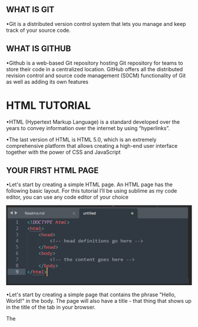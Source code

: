 

## WHAT IS GIT 

•Git is a distributed version control system that lets you manage and keep track of your source code.

## WHAT IS GITHUB

•Github is a web-based Git repository hosting Git repository for teams to store their code in a centralized location. GitHub offers all the distributed revision control and source code management (S0CM) functionality of Git as well as adding its own features


# HTML TUTORIAL

•HTML (Hypertext Markup Language) is a standard developed over the years to convey information over the internet by using “hyperlinks”.

•The last version of HTML is HTML 5.0, which is an extremely comprehensive platform that allows creating a high-end user interface together with the power of CSS and JavaScript

## YOUR FIRST HTML PAGE

•Let's start by creating a simple HTML page. An HTML page has the following basic layout. For this tutorial I’ll be using sublime as my code editor, you can use any code editor of your choice


![](Picture1.png)


•Let's start by creating a simple page that contains the phrase "Hello, World!" in the body. The page will also have a title - that thing that shows up in the title of the tab in your browser. 

The <title> element defines the title of the HTML page.

•The <!DOCTYPE html> tag defines the document type that the browser is going to render. This is used for legacy reasons. If you want to get to the latest version of HTML (HTML5) then it's recommended to use this tag.

•The <p> element defines a "paragraph", a block of text that has a small amount of spacing in between its top and bottom.

•Notice how the tags have a start tag and an end tag denoted with a slash (</p>). Everything in between is the content of the tag. The content of a tag can usually have additional HTML tags within them as shown below;

![](Picture2.png)

•Make sure to save your file as “index.html”. The "index.html" file is the default file that a web server will look for when accessing a website. After saving the file, you can double click it to open it with your browser. (Most preferably Chrome cause it supports all html commands).


•To those who are new to sublime and are finding it difficult to run their HTML file, see below simple steps.
  
I.Tools -> Build System -> New Build System...
II.Add the following Text for opening with Google Chrome
  
{      "cmd": ["open" "-a" "Google Chrome" "$file"]----for mac
  
{ "cmd": ["PATH_TO_YOUR_CHROME" "$file"] }-------for windows


![](Picture3.png)


then proceed to save your file as “Chrome.sublime-build”

IV.When you go back to Tools -> Build System , you’ll see chrome has been added as an option as shown below.

![]Picture4.png)

•To run your code, open the HTML file then right click and choose run in browser option and you will be directed to chrome as your default browser.

•You can add any paragraph of your choice and mine looked like this;

![](Picture5.png)










